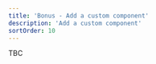 ```yaml
---
title: 'Bonus - Add a custom component'
description: 'Add a custom component'
sortOrder: 10
---
```


TBC
